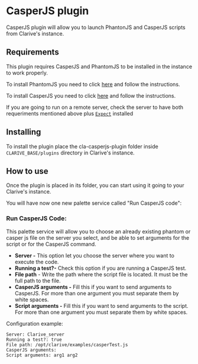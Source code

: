 
# CasperJS plugin

CasperJS plugin will allow you to launch PhantonJS and CasperJS scripts from Clarive's instance.

## Requirements

This plugin requires CasperJS and PhantomJS to be installed in the instance to work properly.

To install PhantomJS you need to click [here](http://phantomjs.org/download.html) and follow the instructions.

To install CasperJS you need to click [here](http://docs.casperjs.org/en/latest/installation.html#installing-from-git) and follow the instructions.

If you are going to run on a remote server, check the server to have both requeriments mentioned above plus [`Expect`](http://expect.sourceforge.net/) installed

## Installing

To install the plugin place the cla-casperjs-plugin folder inside `CLARIVE_BASE/plugins`
directory in Clarive's instance.

## How to use

Once the plugin is placed in its folder, you can start using it going to your Clarive's
instance.

You will have now one new palette service called "Run CasperJS code":

### Run CasperJS Code:

This palette service will allow you to choose an already existing phantom or casper js file on the server you select, and be able to set arguments for the script or for the CasperJS command.

- **Server -** This option let you choose the server where you want to execute the code. 
- **Running a test?-** Check this option if you are running a CasperJS test.
- **File path** - Write the path where the script file is located. It must be the full path to the file.
- **CasperJS arguments -** Fill this if you want to send arguments to CasperJS. For more than one argument you must separate them by white spaces.
- **Script arguments -** Fill this if you want to send arguments to the script. For more than one argument you must separate them by white spaces.

Configuration example:

	Server: Clarive_server
    Running a test?: true
    File path: /opt/clarive/examples/casperTest.js
    CasperJS arguments: 
    Script arguments: arg1 arg2
